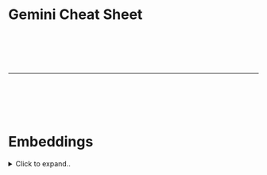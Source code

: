 # Gemini Cheat Sheet






<br><br>
<br><br>
___
<br><br>
<br><br>


# Embeddings


<details><summary>Click to expand..</summary>


## Embeddings generieren

Mit der Methode `embedContent` des GoogleGenAI SDKs können Text-Embeddings erstellt werden.

**Voraussetzungen:**
*   Installiere das SDK: `npm install @google/genai`
*   Besorge einen `GEMINI_API_KEY`.

### Standard-Embedding erstellen (Node.js)

```javascript
import { GoogleGenAI } from "@google/genai";

async function generateEmbedding() {
  // API-Key sollte sicher verwaltet werden, z.B. über Umgebungsvariablen
  const ai = new GoogleGenAI({ apiKey: "DEIN_GEMINI_API_KEY" });

  try {
    const response = await ai.models.embedContent({
      model: 'gemini-embedding-exp-03-07', // Oder ein anderes unterstütztes Modell
      contents: 'Was ist der Sinn des Lebens?', // Der zu embeddende Text
    });

    // response.embeddings enthält das generierte Embedding-Objekt oder den Vektor
    // Die genaue Struktur hängt von der API-Antwort ab, aber .embeddings ist der Zugriffspunkt.
    console.log("Embedding-Daten:", response.embeddings);
    // Um den reinen Vektor zu erhalten, könnte es z.B. response.embeddings.values sein,
    // je nach der genauen Struktur des zurückgegebenen Objekts.
    // Das bereitgestellte Beispiel loggt direkt response.embeddings.
  } catch (error) {
    console.error("Fehler beim Generieren des Embeddings:", error);
  }
}

generateEmbedding();
```

### Batch-Embeddings erstellen

Du kannst Embeddings für mehrere Text-Chunks gleichzeitig erstellen, indem du ein Array von Strings an `contents` übergibst:

```javascript
// ... (Setup wie oben)
const response = await ai.models.embedContent({
  model: 'gemini-embedding-exp-03-07',
  contents: [
    'Text-Chunk 1 für Embedding.',
    'Ein weiterer Text-Chunk.',
    'Und noch einer.'
  ],
  // Ggf. mit taskType, siehe unten
});
// response.embeddings wird dann wahrscheinlich ein Array von Embedding-Objekten/Vektoren sein.
console.log(response.embeddings);
```

## Task Types (Aufgabentypen)

Für Systeme wie Retrieval Augmented Generation (RAG) ist es wichtig, dass die Embeddings für die spezifische Aufgabe optimiert sind. Fragen und Antworten sind semantisch oft nicht direkt ähnlich (z.B. "Warum ist der Himmel blau?" vs. "Lichtstreuung...").

**Task Types** ermöglichen es, optimierte Embeddings für spezifische Aufgaben zu generieren, was Performanz verbessern und Kosten/Zeit sparen kann.

### Embedding mit Task Type erstellen (Node.js)

```javascript
import { GoogleGenAI } from "@google/genai";

async function generateEmbeddingWithTaskType() {
  const ai = new GoogleGenAI({ apiKey: "DEIN_GEMINI_API_KEY" });

  try {
    const response = await ai.models.embedContent({
      model: 'gemini-embedding-exp-03-07',
      contents: 'Was ist der Sinn des Lebens?',
      config: {
        taskType: "SEMANTIC_SIMILARITY", // Wähle den passenden Task Type
      }
    });

    console.log("Embedding-Daten mit Task Type:", response.embeddings);
  } catch (error) {
    console.error("Fehler beim Generieren des Embeddings mit Task Type:", error);
  }
}

generateEmbeddingWithTaskType();
```

### Unterstützte Task Types:

| Task Type                 | Beschreibung                                                                                                                               |
| :------------------------ | :----------------------------------------------------------------------------------------------------------------------------------------- |
| `SEMANTIC_SIMILARITY`     | Optimiert für die Bewertung von Textähnlichkeit.                                                                                           |
| `CLASSIFICATION`          | Optimiert für die Klassifizierung von Texten gemäß vordefinierter Labels.                                                                  |
| `CLUSTERING`              | Optimiert für das Clustering von Texten basierend auf ihren Ähnlichkeiten.                                                                  |
| `RETRIEVAL_DOCUMENT`      | Optimiert für das Embedding von Dokumenten, die für die Suche/Informationsbeschaffung indexiert werden sollen.                             |
| `RETRIEVAL_QUERY`         | Optimiert für das Embedding von Suchanfragen, um Dokumente zu finden.                                                                      |
| `QUESTION_ANSWERING`      | Optimiert für Frage-Antwort-Szenarien (oft in Verbindung mit `RETRIEVAL_DOCUMENT` und `RETRIEVAL_QUERY`).                                    |
| `FACT_VERIFICATION`       | Optimiert für die Überprüfung von Fakten.                                                                                                  |
| `CODE_RETRIEVAL_QUERY`    | Optimiert für die Suche nach Code-Blöcken basierend auf einer natürlichsprachlichen Anfrage. Embeddings der Code-Blöcke mit `RETRIEVAL_DOCUMENT`. |

## Anwendungsfälle

*   **Informationsbeschaffung**: Semantisch ähnliche Texte zu einem Input finden.
*   **Clustering**: Verborgene Trends durch Vergleich von Embedding-Gruppen identifizieren.
*   **Vektor-Datenbank**: Speicherung von Embeddings für Produktionsanwendungen.
*   **Klassifikation**: Training eines Modells mit Embeddings zur Dokumentenkategorisierung.

## Embedding-Modelle (Gemini API)

Die Gemini API bietet folgende Modelle zur Erstellung von Text-Embeddings:

*   `gemini-embedding-exp-03-07`
*   `text-embedding-004`
*   `embedding-001` (möglicherweise ein älteres Modell, `gemini-embedding-*` und `text-embedding-004` sind neuer)

Wähle das Modell, das am besten zu deinen Anforderungen an Kosten, Qualität und unterstützte Features (wie Task Types) passt.
  
</details>



